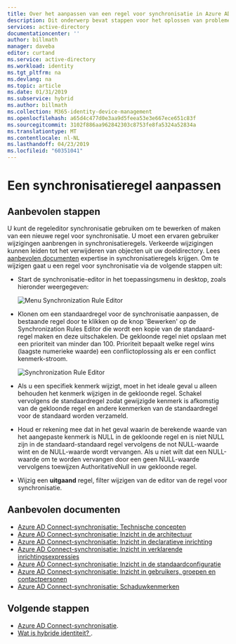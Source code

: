 ```yaml
---
title: Over het aanpassen van een regel voor synchronisatie in Azure AD Connect | Microsoft-Docs
description: Dit onderwerp bevat stappen voor het oplossen van problemen met Azure AD Connect installeert.
services: active-directory
documentationcenter: ''
author: billmath
manager: daveba
editor: curtand
ms.service: active-directory
ms.workload: identity
ms.tgt_pltfrm: na
ms.devlang: na
ms.topic: article
ms.date: 01/31/2019
ms.subservice: hybrid
ms.author: billmath
ms.collection: M365-identity-device-management
ms.openlocfilehash: a65d4c477d0e3aa9d5feea53e3e667ece651c83f
ms.sourcegitcommit: 3102f886aa962842303c8753fe8fa5324a52834a
ms.translationtype: MT
ms.contentlocale: nl-NL
ms.lasthandoff: 04/23/2019
ms.locfileid: "60351041"
---
```

# <a name="how-to-customize-a-synchronization-rule"></a>Een synchronisatieregel aanpassen

## <a name="recommended-steps"></a>**Aanbevolen stappen**

U kunt de regeleditor synchronisatie gebruiken om te bewerken of maken van een nieuwe regel voor synchronisatie. U moet een ervaren gebruiker wijzigingen aanbrengen in synchronisatieregels. Verkeerde wijzigingen kunnen leiden tot het verwijderen van objecten uit uw doeldirectory. Lees [aanbevolen documenten](#recommended-documents) expertise in synchronisatieregels krijgen. Om te wijzigen gaat u een regel voor synchronisatie via de volgende stappen uit:

* Start de synchronisatie-editor in het toepassingsmenu in desktop, zoals hieronder weergegeven:

    ![Menu Synchronization Rule Editor](media/how-to-connect-create-custom-sync-rule/how-to-connect-create-custom-sync-rule/syncruleeditormenu.png)

* Klonen om een standaardregel voor de synchronisatie aanpassen, de bestaande regel door te klikken op de knop 'Bewerken' op de Synchronization Rules Editor die wordt een kopie van de standaard-regel maken en deze uitschakelen. De gekloonde regel niet opslaan met een prioriteit van minder dan 100.  Prioriteit bepaalt welke regel wins (laagste numerieke waarde) een conflictoplossing als er een conflict kenmerk-stroom.

    ![Synchronization Rule Editor](media/how-to-connect-create-custom-sync-rule/how-to-connect-create-custom-sync-rule/clonerule.png)

* Als u een specifiek kenmerk wijzigt, moet in het ideale geval u alleen behouden het kenmerk wijzigen in de gekloonde regel.  Schakel vervolgens de standaardregel zodat gewijzigde kenmerk is afkomstig van de gekloonde regel en andere kenmerken van de standaardregel voor de standaard worden verzameld. 

* Houd er rekening mee dat in het geval waarin de berekende waarde van het aangepaste kenmerk is NULL in de gekloonde regel en is niet NULL zijn in de standaard-standaard regel vervolgens de not NULL-waarde wint en de NULL-waarde wordt vervangen. Als u niet wilt dat een NULL-waarde om te worden vervangen door een geen NULL-waarde vervolgens toewijzen AuthoritativeNull in uw gekloonde regel.

* Wijzig een **uitgaand** regel, filter wijzigen van de editor van de regel voor synchronisatie.

## <a name="recommended-documents"></a>**Aanbevolen documenten**
* [Azure AD Connect-synchronisatie: Technische concepten](https://docs.microsoft.com/azure/active-directory/hybrid/how-to-connect-sync-technical-concepts)
* [Azure AD Connect-synchronisatie: Inzicht in de architectuur](https://docs.microsoft.com/azure/active-directory/hybrid/concept-azure-ad-connect-sync-architecture)
* [Azure AD Connect-synchronisatie: Inzicht in declaratieve inrichting](https://docs.microsoft.com/azure/active-directory/hybrid/concept-azure-ad-connect-sync-declarative-provisioning)
* [Azure AD Connect-synchronisatie: Inzicht in verklarende inrichtingsexpressies](https://docs.microsoft.com/azure/active-directory/hybrid/concept-azure-ad-connect-sync-declarative-provisioning-expressions)
* [Azure AD Connect-synchronisatie: Inzicht in de standaardconfiguratie](https://docs.microsoft.com/azure/active-directory/hybrid/concept-azure-ad-connect-sync-default-configuration)
* [Azure AD Connect-synchronisatie: Inzicht in gebruikers, groepen en contactpersonen](https://docs.microsoft.com/azure/active-directory/hybrid/concept-azure-ad-connect-sync-user-and-contacts)
* [Azure AD Connect-synchronisatie: Schaduwkenmerken](https://docs.microsoft.com/azure/active-directory/hybrid/how-to-connect-syncservice-shadow-attributes)

## <a name="next-steps"></a>Volgende stappen
- [Azure AD Connect-synchronisatie](how-to-connect-sync-whatis.md).
- [Wat is hybride identiteit? ](whatis-hybrid-identity.md).
